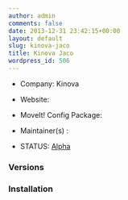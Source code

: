 ```yaml
---
author: admin
comments: false
date: 2013-12-31 23:42:15+00:00
layout: default
slug: kinova-jaco
title: Kinova Jaco
wordpress_id: 506
---
```



	
  * Company: Kinova

	
  * Website:

	
  * MoveIt! Config Package: 

	
  * Maintainer(s) :

	
  * STATUS: [Alpha](http://moveit.ros.org/about/moveit-status#legend)




### Versions








### Installation






